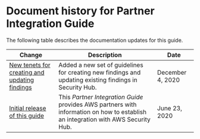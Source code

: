# Document history for Partner Integration Guide<a name="doc-history"></a>

The following table describes the documentation updates for this guide\.

| Change | Description | Date | 
| --- |--- |--- |
| [New tenets for creating and updating findings](https://docs.aws.amazon.com/securityhub/latest/partnerguide/tenets-update-create-findings.html) | Added a new set of guidelines for creating new findings and updating existing findings in Security Hub\. | December 4, 2020 | 
| [Initial release of this guide](#doc-history) | This *Partner Integration Guide* provides AWS partners with information on how to establish an integration with AWS Security Hub\. | June 23, 2020 | 